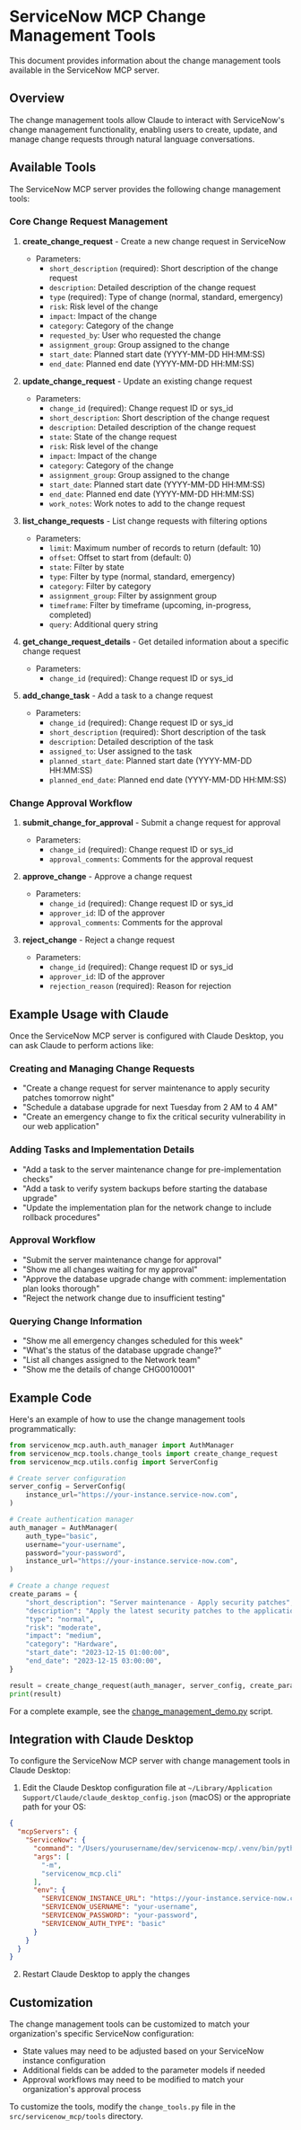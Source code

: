 # ServiceNow MCP Change Management Tools

This document provides information about the change management tools available in the ServiceNow MCP server.

## Overview

The change management tools allow Claude to interact with ServiceNow's change management functionality, enabling users to create, update, and manage change requests through natural language conversations.

## Available Tools

The ServiceNow MCP server provides the following change management tools:

### Core Change Request Management

1. **create_change_request** - Create a new change request in ServiceNow
   - Parameters:
     - `short_description` (required): Short description of the change request
     - `description`: Detailed description of the change request
     - `type` (required): Type of change (normal, standard, emergency)
     - `risk`: Risk level of the change
     - `impact`: Impact of the change
     - `category`: Category of the change
     - `requested_by`: User who requested the change
     - `assignment_group`: Group assigned to the change
     - `start_date`: Planned start date (YYYY-MM-DD HH:MM:SS)
     - `end_date`: Planned end date (YYYY-MM-DD HH:MM:SS)

2. **update_change_request** - Update an existing change request
   - Parameters:
     - `change_id` (required): Change request ID or sys_id
     - `short_description`: Short description of the change request
     - `description`: Detailed description of the change request
     - `state`: State of the change request
     - `risk`: Risk level of the change
     - `impact`: Impact of the change
     - `category`: Category of the change
     - `assignment_group`: Group assigned to the change
     - `start_date`: Planned start date (YYYY-MM-DD HH:MM:SS)
     - `end_date`: Planned end date (YYYY-MM-DD HH:MM:SS)
     - `work_notes`: Work notes to add to the change request

3. **list_change_requests** - List change requests with filtering options
   - Parameters:
     - `limit`: Maximum number of records to return (default: 10)
     - `offset`: Offset to start from (default: 0)
     - `state`: Filter by state
     - `type`: Filter by type (normal, standard, emergency)
     - `category`: Filter by category
     - `assignment_group`: Filter by assignment group
     - `timeframe`: Filter by timeframe (upcoming, in-progress, completed)
     - `query`: Additional query string

4. **get_change_request_details** - Get detailed information about a specific change request
   - Parameters:
     - `change_id` (required): Change request ID or sys_id

5. **add_change_task** - Add a task to a change request
   - Parameters:
     - `change_id` (required): Change request ID or sys_id
     - `short_description` (required): Short description of the task
     - `description`: Detailed description of the task
     - `assigned_to`: User assigned to the task
     - `planned_start_date`: Planned start date (YYYY-MM-DD HH:MM:SS)
     - `planned_end_date`: Planned end date (YYYY-MM-DD HH:MM:SS)

### Change Approval Workflow

1. **submit_change_for_approval** - Submit a change request for approval
   - Parameters:
     - `change_id` (required): Change request ID or sys_id
     - `approval_comments`: Comments for the approval request

2. **approve_change** - Approve a change request
   - Parameters:
     - `change_id` (required): Change request ID or sys_id
     - `approver_id`: ID of the approver
     - `approval_comments`: Comments for the approval

3. **reject_change** - Reject a change request
   - Parameters:
     - `change_id` (required): Change request ID or sys_id
     - `approver_id`: ID of the approver
     - `rejection_reason` (required): Reason for rejection

## Example Usage with Claude

Once the ServiceNow MCP server is configured with Claude Desktop, you can ask Claude to perform actions like:

### Creating and Managing Change Requests

- "Create a change request for server maintenance to apply security patches tomorrow night"
- "Schedule a database upgrade for next Tuesday from 2 AM to 4 AM"
- "Create an emergency change to fix the critical security vulnerability in our web application"

### Adding Tasks and Implementation Details

- "Add a task to the server maintenance change for pre-implementation checks"
- "Add a task to verify system backups before starting the database upgrade"
- "Update the implementation plan for the network change to include rollback procedures"

### Approval Workflow

- "Submit the server maintenance change for approval"
- "Show me all changes waiting for my approval"
- "Approve the database upgrade change with comment: implementation plan looks thorough"
- "Reject the network change due to insufficient testing"

### Querying Change Information

- "Show me all emergency changes scheduled for this week"
- "What's the status of the database upgrade change?"
- "List all changes assigned to the Network team"
- "Show me the details of change CHG0010001"

## Example Code

Here's an example of how to use the change management tools programmatically:

```python
from servicenow_mcp.auth.auth_manager import AuthManager
from servicenow_mcp.tools.change_tools import create_change_request
from servicenow_mcp.utils.config import ServerConfig

# Create server configuration
server_config = ServerConfig(
    instance_url="https://your-instance.service-now.com",
)

# Create authentication manager
auth_manager = AuthManager(
    auth_type="basic",
    username="your-username",
    password="your-password",
    instance_url="https://your-instance.service-now.com",
)

# Create a change request
create_params = {
    "short_description": "Server maintenance - Apply security patches",
    "description": "Apply the latest security patches to the application servers.",
    "type": "normal",
    "risk": "moderate",
    "impact": "medium",
    "category": "Hardware",
    "start_date": "2023-12-15 01:00:00",
    "end_date": "2023-12-15 03:00:00",
}

result = create_change_request(auth_manager, server_config, create_params)
print(result)
```

For a complete example, see the [change_management_demo.py](../examples/change_management_demo.py) script.

## Integration with Claude Desktop

To configure the ServiceNow MCP server with change management tools in Claude Desktop:

1. Edit the Claude Desktop configuration file at `~/Library/Application Support/Claude/claude_desktop_config.json` (macOS) or the appropriate path for your OS:

```json
{
  "mcpServers": {
    "ServiceNow": {
      "command": "/Users/yourusername/dev/servicenow-mcp/.venv/bin/python",
      "args": [
        "-m",
        "servicenow_mcp.cli"
      ],
      "env": {
        "SERVICENOW_INSTANCE_URL": "https://your-instance.service-now.com",
        "SERVICENOW_USERNAME": "your-username",
        "SERVICENOW_PASSWORD": "your-password",
        "SERVICENOW_AUTH_TYPE": "basic"
      }
    }
  }
}
```

2. Restart Claude Desktop to apply the changes

## Customization

The change management tools can be customized to match your organization's specific ServiceNow configuration:

- State values may need to be adjusted based on your ServiceNow instance configuration
- Additional fields can be added to the parameter models if needed
- Approval workflows may need to be modified to match your organization's approval process

To customize the tools, modify the `change_tools.py` file in the `src/servicenow_mcp/tools` directory. 